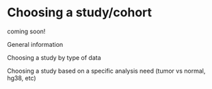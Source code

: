 # Choosing a study/cohort

coming soon!

General information

Choosing a study by type of data

Choosing a study based on a specific analysis need \(tumor vs normal, hg38, etc\)

